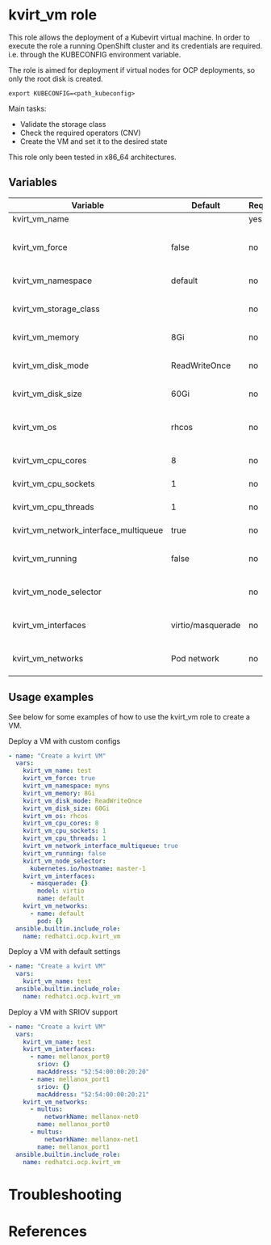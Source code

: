 # kvirt_vm role

This role allows the deployment of a Kubevirt virtual machine. In order to execute the role a running OpenShift cluster and its credentials are required. i.e. through the KUBECONFIG environment variable.

The role is aimed for deployment if virtual nodes for OCP deployments, so only the root disk is created.

```shell
export KUBECONFIG=<path_kubeconfig>
```

Main tasks:
- Validate the storage class
- Check the required operators (CNV)
- Create the VM and set it to the desired state

This role only been tested in x86_64 architectures.

## Variables

| Variable                               | Default                       | Required    | Description                                   |
| -------------------------------------- | ----------------------------- | ----------- | ----------------------------------------------|
| kvirt_vm_name                          |                               | yes         | VM name                                       |
| kvirt_vm_force                         | false                         | no          | Destroy the VM if already exists              |                              
| kvirt_vm_namespace                     | default                       | no          | VM namespace                                  |
| kvirt_vm_storage_class                 | <default>                     | no          | Root disk storage class                       |
| kvirt_vm_memory                        | 8Gi                           | no          | VM memory                                     |
| kvirt_vm_disk_mode                     | ReadWriteOnce                 | no          | VM disk volume mode                           |
| kvirt_vm_disk_size                     | 60Gi                          | no          | Root disk size                                |         
| kvirt_vm_os                            | rhcos                         | no          | VM Operating system annotation                |
| kvirt_vm_cpu_cores                     | 8                             | no          | VM CPU cores                                  |
| kvirt_vm_cpu_sockets                   | 1                             | no          | VM CPU sockets                                |
| kvirt_vm_cpu_threads                   | 1                             | no          | VM CPU threads                                | 
| kvirt_vm_network_interface_multiqueue  | true                          | no          | Enable NIC multiqueue                         |
| kvirt_vm_running                       | false                         | no          | Set the initial VM power state                |  
| kvirt_vm_node_selector                 |                               | no          | Configure nodes selector                      | 
| kvirt_vm_interfaces                    | virtio/masquerade             | no          | Network interface definitions                 |
| kvirt_vm_networks                      | Pod network                   | no          | VM network definitions                        |

## Usage examples

See below for some examples of how to use the kvirt_vm role to create a VM.

Deploy a VM with custom configs
```yaml
- name: "Create a kvirt VM"
  vars:
    kvirt_vm_name: test
    kvirt_vm_force: true
    kvirt_vm_namespace: myns
    kvirt_vm_memory: 8Gi
    kvirt_vm_disk_mode: ReadWriteOnce
    kvirt_vm_disk_size: 60Gi
    kvirt_vm_os: rhcos
    kvirt_vm_cpu_cores: 8
    kvirt_vm_cpu_sockets: 1
    kvirt_vm_cpu_threads: 1
    kvirt_vm_network_interface_multiqueue: true
    kvirt_vm_running: false
    kvirt_vm_node_selector:
      kubernetes.io/hostname: master-1
    kvirt_vm_interfaces:
      - masquerade: {}
        model: virtio
        name: default
    kvirt_vm_networks:
      - name: default
        pod: {}
  ansible.builtin.include_role:
    name: redhatci.ocp.kvirt_vm
```

Deploy a VM with default settings
```yaml
- name: "Create a kvirt VM"
  vars:
    kvirt_vm_name: test
  ansible.builtin.include_role:
    name: redhatci.ocp.kvirt_vm
```

Deploy a VM with SRIOV support
```yaml
- name: "Create a kvirt VM"
  vars:
    kvirt_vm_name: test
    kvirt_vm_interfaces:
      - name: mellanox_port0
        sriov: {}
        macAddress: "52:54:00:00:20:20"
      - name: mellanox_port1
        sriov: {}
        macAddress: "52:54:00:00:20:21"
    kvirt_vm_networks:
      - multus:
          networkName: mellanox-net0
        name: mellanox_port0
      - multus:
          networkName: mellanox-net1
        name: mellanox_port1
  ansible.builtin.include_role:
    name: redhatci.ocp.kvirt_vm
```

# Troubleshooting

# References
